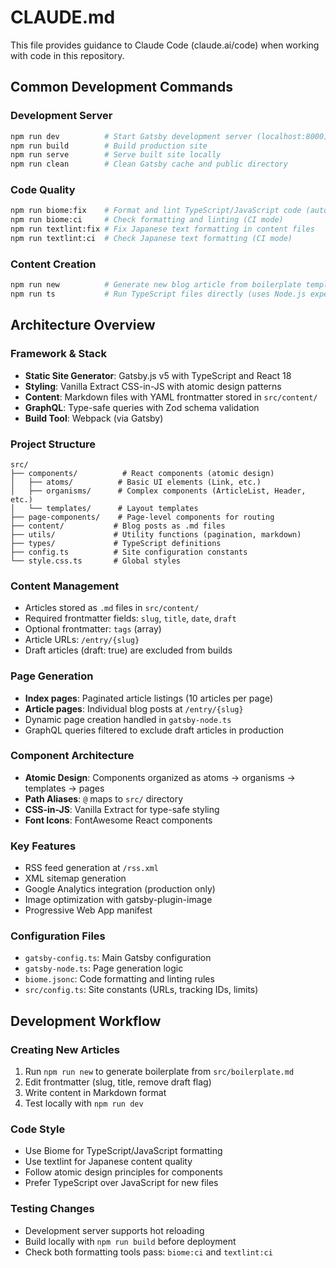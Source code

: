 # CLAUDE.md

This file provides guidance to Claude Code (claude.ai/code) when working with code in this repository.

## Common Development Commands

### Development Server
```bash
npm run dev          # Start Gatsby development server (localhost:8000)
npm run build        # Build production site
npm run serve        # Serve built site locally
npm run clean        # Clean Gatsby cache and public directory
```

### Code Quality
```bash
npm run biome:fix    # Format and lint TypeScript/JavaScript code (auto-fix)
npm run biome:ci     # Check formatting and linting (CI mode)
npm run textlint:fix # Fix Japanese text formatting in content files
npm run textlint:ci  # Check Japanese text formatting (CI mode)
```

### Content Creation
```bash
npm run new          # Generate new blog article from boilerplate template
npm run ts           # Run TypeScript files directly (uses Node.js experimental features)
```

## Architecture Overview

### Framework & Stack
- **Static Site Generator**: Gatsby.js v5 with TypeScript and React 18
- **Styling**: Vanilla Extract CSS-in-JS with atomic design patterns
- **Content**: Markdown files with YAML frontmatter stored in `src/content/`
- **GraphQL**: Type-safe queries with Zod schema validation
- **Build Tool**: Webpack (via Gatsby)

### Project Structure
```
src/
├── components/          # React components (atomic design)
│   ├── atoms/          # Basic UI elements (Link, etc.)
│   ├── organisms/      # Complex components (ArticleList, Header, etc.)
│   └── templates/      # Layout templates
├── page-components/    # Page-level components for routing
├── content/           # Blog posts as .md files
├── utils/             # Utility functions (pagination, markdown)
├── types/             # TypeScript definitions
├── config.ts          # Site configuration constants
└── style.css.ts       # Global styles
```

### Content Management
- Articles stored as `.md` files in `src/content/`
- Required frontmatter fields: `slug`, `title`, `date`, `draft`
- Optional frontmatter: `tags` (array)
- Article URLs: `/entry/{slug}`
- Draft articles (draft: true) are excluded from builds

### Page Generation
- **Index pages**: Paginated article listings (10 articles per page)
- **Article pages**: Individual blog posts at `/entry/{slug}`
- Dynamic page creation handled in `gatsby-node.ts`
- GraphQL queries filtered to exclude draft articles in production

### Component Architecture
- **Atomic Design**: Components organized as atoms → organisms → templates → pages
- **Path Aliases**: `@` maps to `src/` directory
- **CSS-in-JS**: Vanilla Extract for type-safe styling
- **Font Icons**: FontAwesome React components

### Key Features
- RSS feed generation at `/rss.xml`
- XML sitemap generation
- Google Analytics integration (production only)
- Image optimization with gatsby-plugin-image
- Progressive Web App manifest

### Configuration Files
- `gatsby-config.ts`: Main Gatsby configuration
- `gatsby-node.ts`: Page generation logic
- `biome.jsonc`: Code formatting and linting rules
- `src/config.ts`: Site constants (URLs, tracking IDs, limits)

## Development Workflow

### Creating New Articles
1. Run `npm run new` to generate boilerplate from `src/boilerplate.md`
2. Edit frontmatter (slug, title, remove draft flag)
3. Write content in Markdown format
4. Test locally with `npm run dev`

### Code Style
- Use Biome for TypeScript/JavaScript formatting
- Use textlint for Japanese content quality
- Follow atomic design principles for components
- Prefer TypeScript over JavaScript for new files

### Testing Changes
- Development server supports hot reloading
- Build locally with `npm run build` before deployment
- Check both formatting tools pass: `biome:ci` and `textlint:ci`